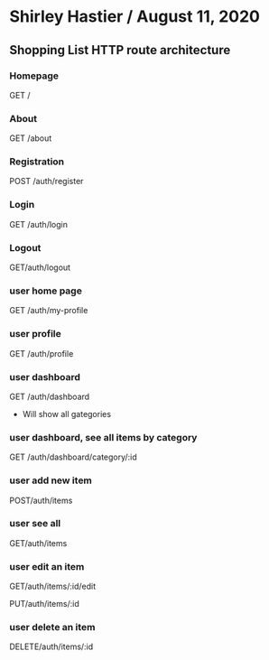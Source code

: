 # Shirley Hastier / August 11, 2020 

## Shopping List HTTP route architecture

### Homepage
GET /

### About
GET /about

### Registration
POST /auth/register

### Login
GET /auth/login

### Logout
GET/auth/logout

### user home page
GET /auth/my-profile

### user profile
GET /auth/profile

### user dashboard
GET /auth/dashboard

- Will show all gategories

### user dashboard, see all items by category
GET /auth/dashboard/category/:id

### user add new item
POST/auth/items

### user see all 
GET/auth/items

### user edit an item
GET/auth/items/:id/edit

PUT/auth/items/:id

### user delete an item
DELETE/auth/items/:id